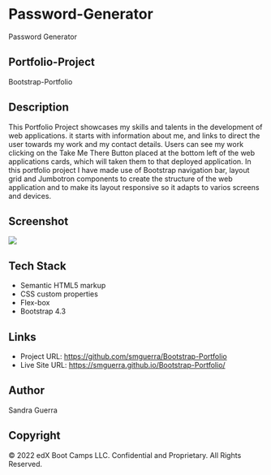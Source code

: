 # Password-Generator
Password Generator

## Portfolio-Project


Bootstrap-Portfolio



## Description 


This Portfolio Project showcases my skills and talents in the development of web applications. it starts with information about me, and links to direct the user towards my work and my contact details. Users can see my work clicking on the Take Me There Button placed at the bottom left of the web applications cards, which will taken them to that deployed application. In this portfolio project I have made use of Bootstrap navigation bar, layout grid and Jumbotron components to create the structure of the web application and to make its layout responsive so it adapts to varios screens and devices.


## Screenshot

![](./images/bootstportofolioscreeshot.png)



## Tech Stack

- Semantic HTML5 markup
- CSS custom properties
- Flex-box
- Bootstrap 4.3


## Links

- Project URL:  https://github.com/smguerra/Bootstrap-Portfolio
- Live Site URL:  https://smguerra.github.io/Bootstrap-Portfolio/


## Author

Sandra Guerra


## Copyright

© 2022 edX Boot Camps LLC. Confidential and Proprietary. All Rights Reserved.